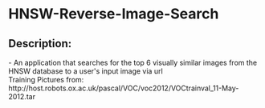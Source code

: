 # HNSW-Reverse-Image-Search
<h2>Description:</h2>
- An application that searches for the top 6 visually similar images from the HNSW database to a user's input image via url
<br>
Training Pictures from: http://host.robots.ox.ac.uk/pascal/VOC/voc2012/VOCtrainval_11-May-2012.tar
